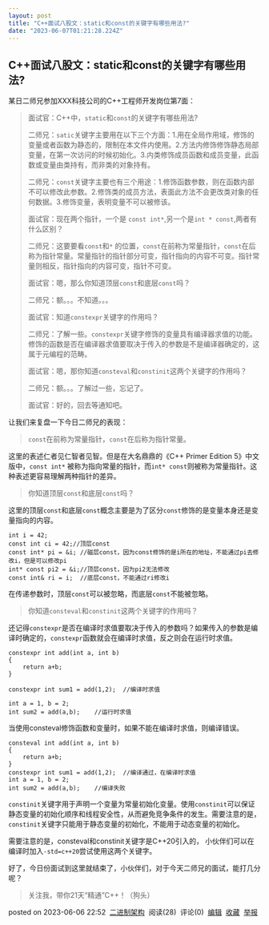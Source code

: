 ```yaml
---
layout: post
title: "C++面试八股文：static和const的关键字有哪些用法?"
date: "2023-06-07T01:21:28.224Z"
---
```

C++面试八股文：static和const的关键字有哪些用法?
-------------------------------

某日二师兄参加XXX科技公司的C++工程师开发岗位第7面：

> 面试官：C++中，`static`和`const`的关键字有哪些用法?
> 
> 二师兄：`satic`关键字主要用在以下三个方面：1.用在全局作用域，修饰的变量或者函数为静态的，限制在本文件内使用。2.方法内修饰修饰静态局部变量，在第一次访问的时候初始化。3.内类修饰成员函数和成员变量，此函数或变量由类持有，而非类的对象持有。
> 
> 二师兄：`const`关键字主要也有三个用途：1.修饰函数参数，则在函数内部不可以修改此参数。2.修饰类的成员方法，表面此方法不会更改类对象的任何数据。3.修饰变量，表明变量不可以被修该。
> 
> 面试官：现在两个指针，一个是 `const int*`,另一个是`int * const`,两者有什么区别？
> 
> 二师兄：这要要看`const`和`*` 的位置，`const`在前称为常量指针，`const`在后称为指针常量。常量指针的指针部分可变，指针指向的内容不可变。指针常量则相反，指针指向的内容可变，指针不可变。
> 
> 面试官：嗯，那么你知道顶层`const`和底层`const`吗？
> 
> 二师兄：额。。。不知道。。。
> 
> 面试官：知道`constexpr`关键字的作用吗？
> 
> 二师兄：了解一些。`constexpr`关键字修饰的变量具有编译器求值的功能。修饰的函数是否在编译器求值要取决于传入的参数是不是编译器确定的，这属于元编程的范畴。
> 
> 面试官：嗯，那你知道`consteval`和`constinit`这两个关键字的作用吗？
> 
> 二师兄：额。。。了解过一些，忘记了。
> 
> 面试官：好的，回去等通知吧。

让我们来复盘一下今日二师兄的表现：

> `const`在前称为常量指针，`const`在后称为指针常量。

这里的表述仁者见仁智者见智。但是在大名鼎鼎的《C++ Primer Edition 5》中文版中，`const int*` 被称为指向常量的指针，而`int* const`则被称为常量指针。这种表述更容易理解两种指针的差异。

> 你知道顶层`const`和底层`const`吗？

这里的顶层`const`和底层`const`概念主要是为了区分`const`修饰的是变量本身还是变量指向的内容。

    int i = 42;
    const int ci = 42;//顶层const
    const int* pi = &i; //磁层const，因为const修饰的是i所在的地址，不能通过pi去修改i，但是可以修改pi
    int* const pi2 = &i;//顶层const，因为pi2无法修改
    const int& ri = i;	//底层const，不能通过ri修改i
    

在传递参数时，顶层`const`可以被忽略，而底层`const`不能被忽略。

> 你知道`consteval`和`constinit`这两个关键字的作用吗？

还记得`constexpr`是否在编译时求值要取决于传入的参数吗？如果传入的参数是编译时确定的，`constexpr`函数就会在编译时求值，反之则会在运行时求值。

    constexpr int add(int a, int b)
    {
        return a+b;
    }
    
    constexpr int sum1 = add(1,2);	//编译时求值
    
    int a = 1, b = 2;
    int sum2 = add(a,b);	//运行时求值
    

当使用consteval修饰函数和变量时，如果不能在编译时求值，则编译错误。

    consteval int add(int a, int b)
    {
        return a+b;
    }
    constexpr int sum1 = add(1,2);	//编译通过，在编译时求值
    int a = 1, b = 2;
    int sum2 = add(a,b);	//编译失败
    

`constinit`关键字用于声明一个变量为常量初始化变量。使用`constinit`可以保证静态变量的初始化顺序和线程安全性，从而避免竞争条件的发生。需要注意的是，`constinit`关键字只能用于静态变量的初始化，不能用于动态变量的初始化。

需要注意的是，consteval和constinit关键字是C++20引入的， 小伙伴们可以在编译时加入`-std=c++20`尝试使用这两个关键字。

好了，今日份面试到这里就结束了，小伙伴们，对于今天二师兄的面试，能打几分呢？

> 关注我，带你21天“精通”C++！（狗头）

posted on 2023-06-06 22:52  [二进制架构](https://www.cnblogs.com/binarch/)  阅读(28)  评论(0)  [编辑](https://i.cnblogs.com/EditPosts.aspx?postid=17462001)  [收藏](javascript:void(0))  [举报](javascript:void(0))